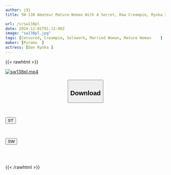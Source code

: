 ```yaml
---
author: j91
title: SW-138 Amateur Mature Woman With A Secret, Raw Creampie, Ryoka 30 Years Old, A 30-year-old Mature Woman Like An Erotic Book On The Riverbed, Overflowing With Lewd Pheromones, Ryoka Dan

url: /v/sw138pl
date: 2024-12-01T01:13:00Z
image: "sw138pl.jpg"
tags: [Censored, Creampie, Solowork, Married Woman, Mature Woman	]
maker: [Puramu  ]
actress: [Dan Ryoka ]
---
```



{{< rawhtml >}}

<div class="video" data-videoid="V6PeDX2pw7ikvY">
    <a href="javascript:;">
        <img src="/v/sw138pl/sw138pl.jpg" width="WIDTH" height="HEIGHT" alt="sw138pl.mp4" loading="lazy">
    </a>
</div>

<script type="text/javascript" src="https://j91.asia/asset/on-demand-st.js"></script>

<br>
  <link rel="stylesheet" href="https://j91.asia/asset/bs5.css">
  
  <center>
  <button class="btn btn-primary" type="button" data-bs-toggle="collapse" data-bs-target=".multi-collapse" aria-expanded="false" aria-controls="multiCollapseExample1 multiCollapseExample2"><h2>Download</h2></button></center>
</p>
<div class="row">
  <div class="col">
    <div class="collapse multi-collapse" id="multiCollapseExample1">
      <div class="card card-body">
	      	      <br>
<div class="buttons">  
<p><a href="/v/sw138pl/st.html" target="_blank"><button class="btn-hover color-3"><i class="fa fa-download"></i> ST</button></a></p></div>
    </div>
  </div>
</div>
  <div class="col">
    <div class="collapse multi-collapse" id="multiCollapseExample2">
      <div class="card card-body">
	      <br>
<div class="buttons">
<p><a href="/v/sw138pl/sw.html" target="_blank"><button class="btn-hover color-2"><i class="fa fa-download"></i> SW</button></a></p></div>
<br><br>
      </div>
    </div>
  </div>
</div>

{{< /rawhtml >}}